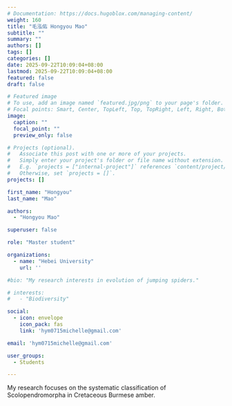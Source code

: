 ```yaml
---
# Documentation: https://docs.hugoblox.com/managing-content/
weight: 160
title: "毛泓佑 Hongyou Mao"
subtitle: ""
summary: ""
authors: []
tags: []
categories: []
date: 2025-09-22T10:09:04+08:00
lastmod: 2025-09-22T10:09:04+08:00
featured: false
draft: false

# Featured image
# To use, add an image named `featured.jpg/png` to your page's folder.
# Focal points: Smart, Center, TopLeft, Top, TopRight, Left, Right, BottomLeft, Bottom, BottomRight.
image:
  caption: ""
  focal_point: ""
  preview_only: false

# Projects (optional).
#   Associate this post with one or more of your projects.
#   Simply enter your project's folder or file name without extension.
#   E.g. `projects = ["internal-project"]` references `content/project/deep-learning/index.md`.
#   Otherwise, set `projects = []`.
projects: []

first_name: "Hongyou"
last_name: "Mao"

authors:
  - "Hongyou Mao"

superuser: false

role: "Master student"

organizations:
  - name: "Hebei University"
    url: ''

#bio: "My research interests in evolution of jumping spiders."

# interests:
#   - "Biodiversity"

social:
  - icon: envelope
    icon_pack: fas
    link: 'hym0715michelle@gmail.com'

email: 'hym0715michelle@gmail.com'

user_groups:
  - Students

---
```


My research focuses on the systematic classification of Scolopendromorpha in Cretaceous Burmese amber.


